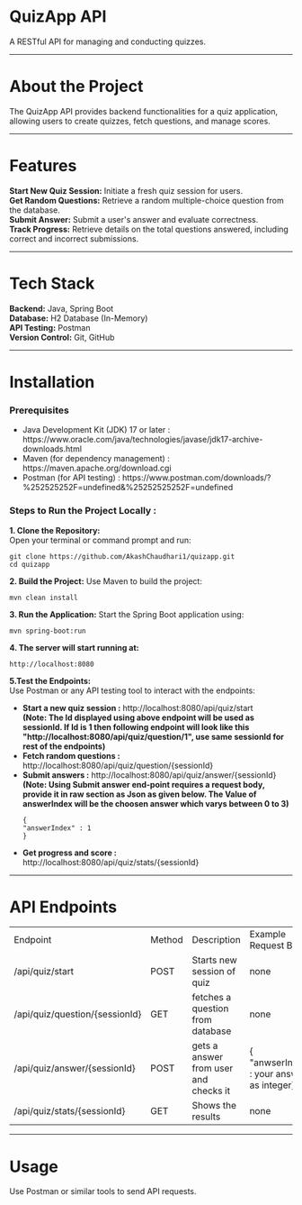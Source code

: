 # QuizApp API
A RESTful API for managing and conducting quizzes.
<hr>

# About the Project
The QuizApp API provides backend functionalities for a quiz application, allowing users to create quizzes, fetch questions, and manage scores.
<hr>

# Features

<b>Start New Quiz Session:</b> Initiate a fresh quiz session for users.<br>
<b>Get Random Questions:</b> Retrieve a random multiple-choice question from the database.<br>
<b>Submit Answer:</b> Submit a user's answer and evaluate correctness.<br>
<b>Track Progress:</b> Retrieve details on the total questions answered, including correct and incorrect submissions.
<hr>

# Tech Stack
<b>Backend:</b> Java, Spring Boot<br>
<b>Database:</b> H2 Database (In-Memory)<br>
<b>API Testing:</b> Postman<br>
<b>Version Control:</b> Git, GitHub
<hr>

# Installation

<h3>Prerequisites</h3>
<ul>
<li>Java Development Kit (JDK) 17 or later : https://www.oracle.com/java/technologies/javase/jdk17-archive-downloads.html</li>
<li>Maven (for dependency management) : https://maven.apache.org/download.cgi</li>
<li>Postman (for API testing) : https://www.postman.com/downloads/?%252525252F=undefined&%25252525252F=undefined </li>
</ul>

<h3>Steps to Run the Project Locally :</h3>
<b>1. Clone the Repository:</b><br>
Open your terminal or command prompt and run:

```
git clone https://github.com/AkashChaudhari1/quizapp.git  
cd quizapp
```

<b>2. Build the Project:</b>
Use Maven to build the project:

```
mvn clean install
```

<b>3. Run the Application:</b>
Start the Spring Boot application using:

```
mvn spring-boot:run
```

<b>4. The server will start running at:</b>

```
http://localhost:8080  
```

<b>5.Test the Endpoints:</b><br>
Use Postman or any API testing tool to interact with the endpoints:<br>
<ul>
<li><b>Start a new quiz session :</b> http://localhost:8080/api/quiz/start<br>
<b>(Note: The Id displayed using above endpoint will be used as sessionId. If Id is 1 then following endpoint will look like this "http://localhost:8080/api/quiz/question/1", use same sessionId for rest of the endpoints)</b><br></li>
<li><b>Fetch random questions :</b> http://localhost:8080/api/quiz/question/{sessionId}<br></li>
<li><b>Submit answers :</b> http://localhost:8080/api/quiz/answer/{sessionId}<br>
<b>(Note: Using Submit answer end-point requires a request body, provide it in raw section as Json as given below. The Value of answerIndex will be the choosen answer which varys between 0 to 3)</b><br>
  
```
{
"answerIndex" : 1
}
```

</li>
<li><b>Get progress and score :</b> http://localhost:8080/api/quiz/stats/{sessionId}</li>
</ul>
<hr>

# API Endpoints
<table>
  <tr>
    <b>
    <td>Endpoint</td>
    <td>Method</td>
    <td>Description</td>
    <td>Example Request Body</td>
    </b>
  </tr>
  <tr>
    <td>/api/quiz/start</td>
    <td>POST</td>
    <td>Starts new session of quiz</td>
    <td>none</td>
  </tr>
  <tr>
    <td>/api/quiz/question/{sessionId}</td>
    <td>GET</td>
    <td>fetches a question from database</td>
    <td>none</td>
  </tr>
  <tr>
    <td>/api/quiz/answer/{sessionId}</td>
    <td>POST</td>
    <td>gets a answer from user and checks it</td>
    <td>{ "anwserIndex" : your answer as integer}</td>
  </tr>
  <tr>
    <td>/api/quiz/stats/{sessionId}</td>
    <td>GET</td>
    <td>Shows the results</td>
    <td>none</td>
  </tr>
</table>
<hr>

# Usage
Use Postman or similar tools to send API requests.
